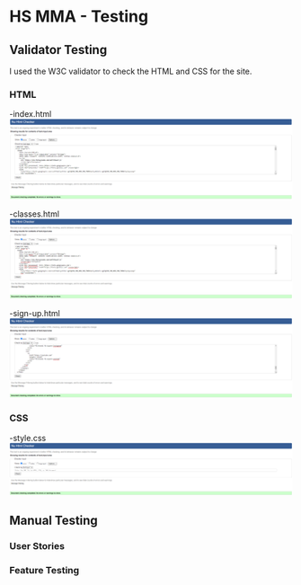 # HS MMA - Testing

## Validator Testing 

I used the W3C validator to check the HTML and CSS for the site.

### HTML

-index.html
![index.html-test](assets/images/testing/index-test.png)

-classes.html
![classes.html-test](assets/images/testing/classes-test.png)

-sign-up.html
![sign-up.html-test](assets/images/testing/sign-up-test.png)

### CSS

-style.css
![style.css-test](assets/images/testing/css-test.png)

## Manual Testing 

### User Stories

### Feature Testing

